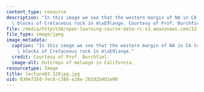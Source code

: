 ```yaml
---
content_type: resource
description: "In this image we see that the western margin of NA in CA today has outcropping\
  \ blocks of Cretaceous rock in m\xE9lange. Courtesy of Prof. Burchfiel."
file: /media/https%3A/open-learning-course-data-rc.s3.amazonaws.com/12-114-field-geology-i-fall-2005/030e735d7ec8c38ba28e262d2b4b1e00_lecture03_128jpg.jpg
file_type: image/jpeg
image_metadata:
  caption: "In this image we see that the western margin of NA in CA today has outcropping\
    \ blocks of Cretaceous rock in m\xE9lange."
  credit: Courtesy of Prof. Burchfiel.
  image-alt: Outcrops of melange in California.
resourcetype: Image
title: lecture03_128jpg.jpg
uid: 030e735d-7ec8-c38b-a28e-262d2b4b1e00
---
```


